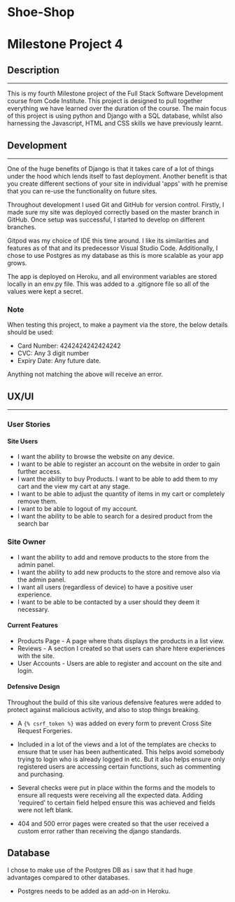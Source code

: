 # Shoe-Shop


# Milestone Project 4
## Description
---
This is my fourth Milestone project of the Full Stack Software Development course from Code Institute.
This project is designed to pull together everything we have learned over the duration of the course. 
The main focus of this project is using python and Django with a SQL database, whilst also harnessing the 
Javascript, HTML and CSS skills we have previously learnt.

## Development
---
One of the huge benefits of 
Django is that it takes care of a lot of things under the hood which lends itself to fast deployment. Another benefit is 
that you create different sections of your site in individual 'apps' with he premise that you can re-use the 
functionality on future sites.

Throughout development I used Git and GitHub for version control. Firstly, I made sure my site was deployed correctly 
based on the master branch in GitHub. Once setup was successful, I started to develop on different branches. 

Gitpod was my choice of IDE this time around. I like its similarities and features as of that and its predecessor Visual Studio Code.
Additionally, I chose to use Postgres as my database as this is more scalable as your app grows.

The app is deployed on Heroku, and all environment variables are stored locally in an env.py file. This was added to 
a .gitignore file so all of the values were kept a secret.

### Note
When testing this project, to make a payment via the store, the below details should be used:
* Card Number: 4242424242424242
* CVC: Any 3 digit number
* Expiry Date: Any future date.

Anything not matching the above will receive an error.

## UX/UI
---
### User Stories
#### Site Users
* I want the ability to browse the website on any device.
* I want to be able to register an account on the website in order to gain further access.
* I want the ability to buy Products. I want to be able to add them to my cart and the view my cart at any stage.
* I want to be able to adjust the quantity of items in my cart or completely remove them.
* I want to be able to logout of my account.
* I want the ability to be able to search for a desired product from the search bar

### Site Owner
* I want the ability to add and remove products to the store from the admin panel.
* I want the ability to add new products to the store and remove also via the admin panel.
* I want all users (regardless of device) to have a positive user experience.
* I want to be able to be contacted by a user should they deem it necessary.

#### Current Features
* Products Page - A page where thats displays the products in a list view.
* Reviews - A section I created so that users can share htere experiences with the site.
* User Accounts - Users are able to register and account on the site and login.

#### Defensive Design
Throughout the build of this site various defensive features were added to protect against malicious activity, and 
also to stop things breaking.

* A `{% csrf_token %}` was added on every form to prevent Cross Site Request Forgeries.

* Included in a lot of the views and a lot of the templates are checks to ensure that te user has been 
authenticated. This helps avoid somebody trying to login who is already logged in etc. But it also helps ensure 
only registered users are accessing certain functions, such as commenting and purchasing.

* Several checks were put in place within the forms and the models to ensure all requests were receiving all 
the expected data. Adding 'required' to certain field helped ensure this was achieved and fields were not left blank.


* 404 and 500 error pages were created so that the user received a custom error rather than receiving the 
django standards.

## Database
I chose to make use of the Postgres DB as i saw that it had huge advantages compared to other databases.

- Postgres needs to be added as an add-on in Heroku.
